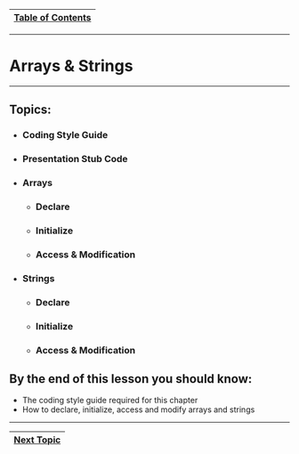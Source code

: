 |[Table of Contents](/00-Table-of-Contents.md)|
|---|

---

# Arrays & Strings

---

## Topics:

* ### Coding Style Guide
* ### Presentation Stub Code
* ### Arrays

  * ### Declare
  * ### Initialize
  * ### Access & Modification
* ### Strings

  * ### Declare
  * ### Initialize
  * ### Access & Modification

## By the end of this lesson you should know:

* The coding style guide required for this chapter
* How to declare, initialize, access and modify arrays and strings

---

|[Next Topic](/03_Arrays_strings/01_Coding_style_guide.md)|
|---|
